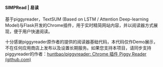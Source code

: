 #### SIMPRead | 易读

基于piggyreader，TextSUM (Based on LSTM / Attention Deep-learning Model)与Flask开发的Chrome插件，用于实时精简网站内容，并以阅读器方式展现，便于用户快速阅读。

十分感谢piggyreader原作者的提供的阅读器基础代码，本代码仅作Demo展示，不在任何应用商店上发布以及设置长期服务。如果您支持本项目，请同步支持piggyreader的作者：[huntbao/piggyreader: Chrome 插件 Piggy Reader (github.com)](https://github.com/huntbao/piggyreader)

